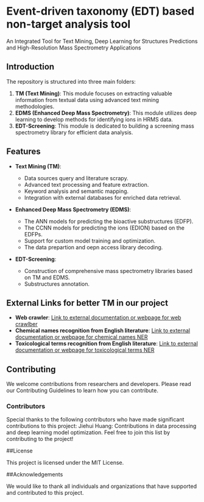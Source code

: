 # Event-driven taxonomy (EDT) based non-target analysis tool

An Integrated Tool for Text Mining, Deep Learning for Structures Predictions and High-Resolution Mass Spectrometry Applications

## Introduction

The repository is structured into three main folders:

1. **TM (Text Mining)**: This module focuses on extracting valuable information from textual data using advanced text mining methodologies.
2. **EDMS (Enhanced Deep Mass Spectrometry)**: This module utilizes deep learning to develop methods for identifying ions in HRMS data.
3. **EDT-Screening**: This module is dedicated to building a screening mass spectrometry library for efficient data analysis.

## Features

- **Text Mining (TM)**:
  - Data sources query and literature scrapy.
  - Advanced text processing and feature extraction.
  - Keyword analysis and semantic mapping.
  - Integration with external databases for enriched data retrieval.

- **Enhanced Deep Mass Spectrometry (EDMS)**:
  - The ANN models for predicting the bioactive substructures (EDFP).
  - The CCNN models for predicting the ions (EDION) based on the EDFPs.
  - Support for custom model training and optimization.
  - The data prepartion and oepn access library decoding.

- **EDT-Screening**:
  - Construction of comprehensive mass spectrometry libraries based on TM and EDMS.
  - Substructures annotation.

## External Links for better TM in our project

- **Web crawler**: [Link to external documentation or webpage for web crawlber](https://github.com/huangjiehui826/sci_hub_crawler_v1/tree/main/sci_hub_crawler_v1)
- **Chemical names recognition from English literature**: [Link to external documentation or webpage for chemical names NER](https://github.com/huangjiehui826/chemical_ner_v1)
- **Toxicological terms recognition from English literature**: [Link to external documentation or webpage for toxicological terms NER](https://github.com/huangjiehui826/aop_ner_v1)

## Contributing

We welcome contributions from researchers and developers. Please read our Contributing Guidelines to learn how you can contribute.

### Contributors
Special thanks to the following contributors who have made significant contributions to this project:
Jiehui Huang: Contributions in data processing and deep learning model optimization.
Feel free to join this list by contributing to the project!

##License

This project is licensed under the MIT License.

##Acknowledgements

We would like to thank all individuals and organizations that have supported and contributed to this project.
